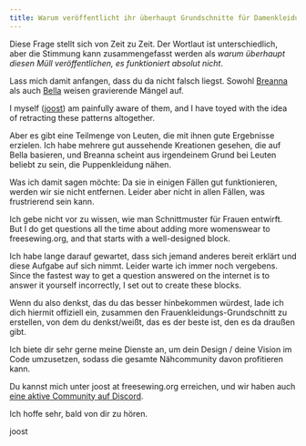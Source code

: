 ```yaml
---
title: Warum veröffentlicht ihr überhaupt Grundschnitte für Damenkleidung? Sie sind [hier starke Meinung einfügen].
---
```


Diese Frage stellt sich von Zeit zu Zeit. Der Wortlaut ist unterschiedlich, aber die Stimmung kann zusammengefasst werden als _warum überhaupt diesen Müll veröffentlichen, es funktioniert absolut nicht_.

Lass mich damit anfangen, dass du da nicht falsch liegst. Sowohl [Breanna](/designs/breanna/) als auch [Bella](/designs/bella/) weisen gravierende Mängel auf.

I myself ([joost](/makers/joostdecock/)) am painfully aware of them, and I have toyed with the idea of retracting these patterns altogether.

Aber es gibt eine Teilmenge von Leuten, die mit ihnen gute Ergebnisse erzielen. Ich habe mehrere gut aussehende Kreationen gesehen, die auf Bella basieren, und Breanna scheint aus irgendeinem Grund bei Leuten beliebt zu sein, die Puppenkleidung nähen.

Was ich damit sagen möchte: Da sie in einigen Fällen gut funktionieren, werden wir sie nicht entfernen. Leider aber nicht in allen Fällen, was frustrierend sein kann.

Ich gebe nicht vor zu wissen, wie man Schnittmuster für Frauen entwirft. But I do get questions all the time about adding more womenswear to freesewing.org, and that starts with a well-designed block.

Ich habe lange darauf gewartet, dass sich jemand anderes bereit erklärt und diese Aufgabe auf sich nimmt. Leider warte ich immer noch vergebens. Since the fastest way to get a question answered on the internet is to answer it yourself incorrectly, I set out to create these blocks.

Wenn du also denkst, das du das besser hinbekommen würdest, lade ich dich hiermit offiziell ein, zusammen den Frauenkleidungs-Grundschnitt zu erstellen, von dem du denkst/weißt, das es der beste ist, den es da draußen gibt.

Ich biete dir sehr gerne meine Dienste an, um dein Design / deine Vision im Code umzusetzen, sodass die gesamte Nähcommunity davon profitieren kann.

Du kannst mich unter joost at freesewing.org erreichen, und wir haben auch [eine aktive Community auf Discord](https://discord.freesewing.org/).

Ich hoffe sehr, bald von dir zu hören.

joost
